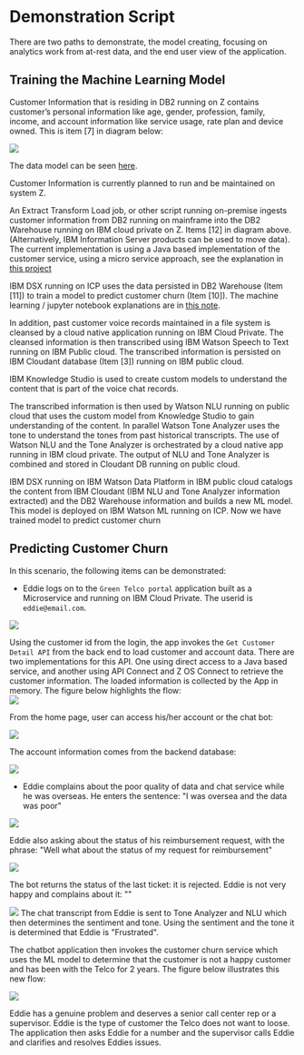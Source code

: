 # Demonstration Script
There are two paths to demonstrate, the model creating, focusing on analytics work from at-rest data, and the end user view of the application.

## Training the Machine Learning Model
Customer Information that is residing in DB2 running on Z contains customer’s personal information like age, gender, profession, family, income, and account information like service usage, rate plan and device owned. This is item [7] in diagram below:

![](ML-flow.png)

 The data model can be seen [here](https://github.com/ibm-cloud-architecture/refarch-integration-services#data-model).

Customer Information is currently planned to run and be maintained on system Z.

An Extract Transform Load job, or other script running on-premise ingests customer information from DB2 running on mainframe into the DB2 Warehouse running on IBM cloud private on Z. Items [12] in diagram above. (Alternatively, IBM Information Server products can be used to move data). The current implementation is using a Java based implementation of the customer service, using a micro service approach, see the explanation in [this project](https://github.com/ibm-cloud-architecture/refarch-integration-services)

IBM DSX running on ICP uses the data persisted in DB2 Warehouse (Item [11]) to train a model to predict customer churn (Item [10]). The machine learning / jupyter notebook explanations are in [this note]().

In addition, past customer voice records maintained in a file system is cleansed by a cloud native application running on IBM Cloud Private. The cleansed information is then transcribed using IBM Watson Speech to Text running on IBM Public cloud. The transcribed information is persisted on IBM Cloudant database (Item [3]) running on IBM public cloud.

IBM Knowledge Studio is used to create custom models to understand the content that is part of the voice chat records.

The transcribed information is then used by Watson NLU running on public cloud that uses the custom model from Knowledge Studio to gain understanding of the content. In parallel Watson Tone Analyzer uses the tone to understand the tones from past historical transcripts.
The use of Watson NLU and the Tone Analyzer is orchestrated by a cloud native app running in IBM cloud private.  The output of NLU and Tone Analyzer is combined and stored in Cloudant DB running on public cloud.

IBM DSX running on IBM Watson Data Platform in IBM public cloud catalogs the content from IBM Cloudant (IBM NLU and Tone Analyzer information extracted) and the DB2 Warehouse information and builds a new ML model. This model is deployed on IBM Watson ML running on ICP. Now we have trained model to predict customer churn


## Predicting Customer Churn
In this scenario, the following items can be demonstrated:
* Eddie logs on to the `Green Telco portal` application built as a Microservice and running on IBM Cloud Private. The userid is `eddie@email.com`.

![](login.png)


Using the customer id from the login, the app invokes the `Get Customer Detail API` from the back end to load customer and account data. There are two implementations for this API. One using direct access to a Java based service, and another using API Connect and Z OS Connect to retrieve the customer information. The loaded information is collected by the App in memory. The figure below highlights the flow:  
![](get-data-flow.png)



From the home page, user can access his/her account or the chat bot:

![](home-page.png)

The account information comes from the backend database:   

![](account-info.png)


* Eddie complains about the poor quality of data and chat service while he was overseas. He enters the sentence: "I was oversea and the data was poor"

![](data-qos.png)  

Eddie also asking about the status of his reimbursement request, with the phrase: "Well what about the status of my request for reimbursement"

![](status-request.png)

The bot returns the status of the last ticket: it is rejected. Eddie is not very happy and complains about it: ""

![](eddie-upset.png)
The chat transcript from Eddie is sent to Tone Analyzer and NLU which then determines the sentiment and tone. Using the sentiment and the tone it is determined that Eddie is  "Frustrated".

The chatbot application then invokes the customer churn service which uses the ML model to determine that the customer is not a happy customer and has been with the Telco for 2 years.
The figure below illustrates this new flow:

![](chat-bot-flow.png)

Eddie has a genuine problem and deserves a senior call center rep or a supervisor. Eddie is the type of customer the Telco does not want to loose. The application then asks Eddie for a number and the supervisor calls Eddie and clarifies and resolves Eddies issues.
